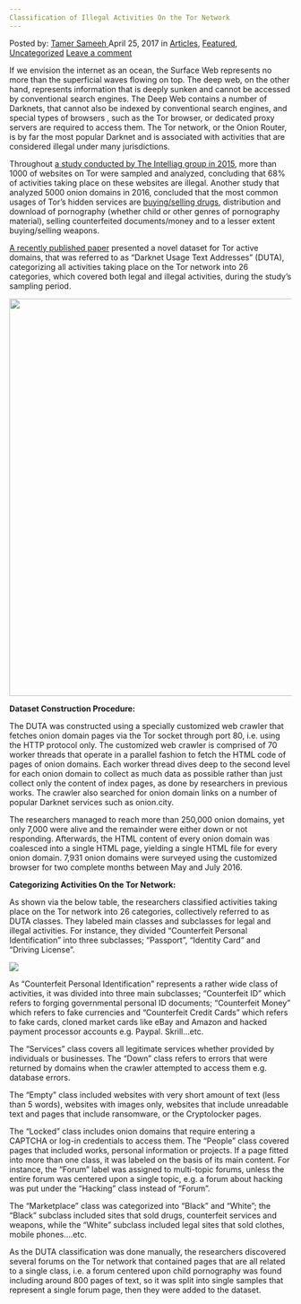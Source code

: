 ```yaml
---
Classification of Illegal Activities On the Tor Network
---
```

<article class="post-listing post-19381 post type-post status-publish format-standard has-post-thumbnail hentry category-articles category-deepdot-news category-uncategorized tag-activities tag-classification tag-illegal tag-network tag-tor">
    <div class="post-inner">
    <p class="post-meta">
    <span>Posted by: <a href="https://www.deepdotweb.com/author/tamersameeh/" title="">Tamer Sameeh </a></span>
    <span>April 25, 2017</span>
    <span>in <a href="https://www.deepdotweb.com/category/articles/" rel="category tag">Articles</a>, <a href="https://www.deepdotweb.com/category/deepdot-news/" rel="category tag">Featured</a>, <a href="https://www.deepdotweb.com/category/uncategorized/" rel="category tag">Uncategorized</a></span>
    <span><a href="https://www.deepdotweb.com/2017/04/25/classification-illegal-activities-tor-network/#respond">Leave a comment</a></span>
    </p>
    <div class="clear"></div>
    <div class="entry">
    <p>If we envision the internet as an ocean, the Surface Web represents no more than the superficial waves flowing on top. The deep web, on the other hand, represents information that is deeply sunken and cannot be accessed by conventional search engines. The Deep Web contains a number of Darknets, that cannot also be indexed by conventional search engines, and special types of browsers , such as the Tor browser, or dedicated proxy servers are required to access them. The Tor network, or the Onion Router, is by far the most popular Darknet and is associated with activities that are considered illegal under many jurisdictions.</p>
    <p>Throughout <a href="http://deeplight.intelliagg.com/deeplight.pdf">a study conducted by The Intelliag group in 2015</a>, more than 1000 of websites on Tor were sampled and analyzed, concluding that 68% of activities taking place on these websites are illegal. Another study that analyzed 5000 onion domains in 2016, concluded that the most common usages of Tor&#8217;s hidden services are <a href="https://www.deepdotweb.com/2017/03/25/exploratory-data-analysis-tor-marketplaces-drugs-case/">buying/selling drugs</a>, distribution and download of pornography (whether child or other genres of pornography material), selling counterfeited documents/money and to a lesser extent buying/selling weapons.</p>
    <p><a href="https://www.aclweb.org/anthology/E/E17/E17-1004.pdf">A recently published paper</a> presented a novel dataset for Tor active domains, that was referred to as &#8220;Darknet Usage Text Addresses&#8221; (DUTA), categorizing all activities taking place on the Tor network into 26 categories, which covered both legal and illegal activities, during the study&#8217;s sampling period.</p>
    <p><img class="wp-image-19392 aligncenter" src="https://www.deepdotweb.com/wp-content/uploads/2017/04/word-image-38.jpeg" width="911" height="709" srcset="https://www.deepdotweb.com/wp-content/uploads/2017/04/word-image-38.jpeg 1430w, https://www.deepdotweb.com/wp-content/uploads/2017/04/word-image-38-300x233.jpeg 300w, https://www.deepdotweb.com/wp-content/uploads/2017/04/word-image-38-1024x797.jpeg 1024w" sizes="(max-width: 911px) 100vw, 911px"/></p>
    <p><strong>Dataset Construction Procedure:</strong></p>
    <p>The DUTA was constructed using a specially customized web crawler that fetches onion domain pages via the Tor socket through port 80, i.e. using the HTTP protocol only. The customized web crawler is comprised of 70 worker threads that operate in a parallel fashion to fetch the HTML code of pages of onion domains. Each worker thread dives deep to the second level for each onion domain to collect as much data as possible rather than just collect only the content of index pages, as done by researchers in previous works. The crawler also searched for onion domain links on a number of popular Darknet services such as onion.city.</p>
    <p>The researchers managed to reach more than 250,000 onion domains, yet only 7,000 were alive and the remainder were either down or not responding. Afterwards, the HTML content of every onion domain was coalesced into a single HTML page, yielding a single HTML file for every onion domain. 7,931 onion domains were surveyed using the customized browser for two complete months between May and July 2016.</p>
    <p><strong>Categorizing Activities On the Tor Network:</strong></p>
    <p>As shown via the below table, the researchers classified activities taking place on the Tor network into 26 categories, collectively referred to as DUTA classes. They labeled main classes and subclasses for legal and illegal activities. For instance, they divided &#8220;Counterfeit Personal Identification&#8221; into three subclasses; &#8220;Passport&#8221;, &#8220;Identity Card&#8221; and &#8220;Driving License&#8221;.</p>
    <p><img class="wp-image-19393 aligncenter" src="https://www.deepdotweb.com/wp-content/uploads/2017/04/word-image-98.png" srcset="https://www.deepdotweb.com/wp-content/uploads/2017/04/word-image-98.png 385w, https://www.deepdotweb.com/wp-content/uploads/2017/04/word-image-98-239x300.png 239w" sizes="(max-width: 385px) 100vw, 385px"/></p>
    <p>As &#8220;Counterfeit Personal Identification&#8221; represents a rather wide class of activities, it was divided into three main subclasses; &#8220;Counterfeit ID&#8221; which refers to forging governmental personal ID documents; &#8220;Counterfeit Money&#8221; which refers to fake currencies and &#8220;Counterfeit Credit Cards&#8221; which refers to fake cards, cloned market cards like eBay and Amazon and hacked payment processor accounts e.g. Paypal. Skrill&#8230;etc.</p>
    <p>The &#8220;Services&#8221; class covers all legitimate services whether provided by individuals or businesses. The &#8220;Down&#8221; class refers to errors that were returned by domains when the crawler attempted to access them e.g. database errors.</p>
    <p>The &#8220;Empty&#8221; class included websites with very short amount of text (less than 5 words), websites with images only, websites that include unreadable text and pages that include ransomware, or the Cryptolocker pages.</p>
    <p>The &#8220;Locked&#8221; class includes onion domains that require entering a CAPTCHA or log-in credentials to access them. The &#8220;People&#8221; class covered pages that included works, personal information or projects. If a page fitted into more than one class, it was labeled on the basis of its main content. For instance, the &#8220;Forum&#8221; label was assigned to multi-topic forums, unless the entire forum was centered upon a single topic, e.g. a forum about hacking was put under the &#8220;Hacking&#8221; class instead of &#8220;Forum&#8221;.</p>
    <p>The &#8220;Marketplace&#8221; class was categorized into &#8220;Black&#8221; and &#8220;White&#8221;; the &#8220;Black&#8221; subclass included sites that sold drugs, counterfeit services and weapons, while the &#8220;White&#8221; subclass included legal sites that sold clothes, mobile phones&#8230;.etc.</p>
    <p>As the DUTA classification was done manually, the researchers discovered several forums on the Tor network that contained pages that are all related to a single class, i.e. a forum centered upon child pornography was found including around 800 pages of text, so it was split into single samples that represent a single forum page, then they were added to the dataset.</p>
    </div>
    <span style="display:none"><a href="https://www.deepdotweb.com/tag/activities/" rel="tag">activities</a> <a href="https://www.deepdotweb.com/tag/classification/" rel="tag">classification</a> <a href="https://www.deepdotweb.com/tag/illegal/" rel="tag">illegal</a> <a href="https://www.deepdotweb.com/tag/network/" rel="tag">network</a> <a href="https://www.deepdotweb.com/tag/tor/" rel="tag">tor</a></span> <span style="display:none" class="updated">2017-04-25</span>
    <div style="display:none" class="vcard author" itemprop="author" itemscope itemtype="http://schema.org/Person"><strong class="fn" itemprop="name"><a href="https://www.deepdotweb.com/author/tamersameeh/" title="Posts by Tamer Sameeh" rel="author">Tamer Sameeh</a></strong></div>
    </div>
</article>


